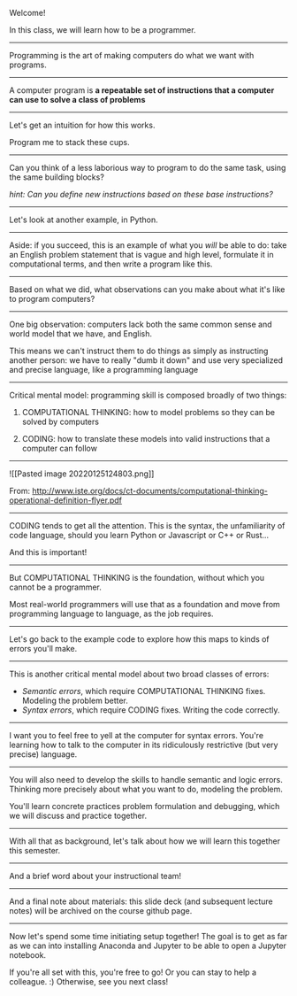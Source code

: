 Welcome!

In this class, we will learn how to be a programmer.

---

Programming is the art of making computers do what we want with programs. 
 
---

A computer program is **a repeatable set of instructions that a computer can use to solve a class of problems**

---
Let's get an intuition for how this works.

Program me to stack these cups.

---

Can you think of a less laborious way to program to do the same task, using the same building blocks? 

*hint: Can you define new instructions based on these base instructions?*

---

Let's look at another example, in Python.

---

Aside: if you succeed, this is an example of what you *will* be able to do: take an English problem statement that is vague and high level, formulate it in computational terms, and then write a program like this.

---
Based on what we did, what observations can you make about what it's like to program computers?

---

One big observation: computers lack both the same common sense and world model that we have, and English. 

This means we can't instruct them to do things as simply as instructing another person: we have to really "dumb it down" and use very specialized and precise language, like a programming language

---

Critical mental model: programming skill is composed broadly of two things:
1. COMPUTATIONAL THINKING: how to model problems so they can be solved by computers
2) CODING: how to translate these models into valid instructions that a computer can follow

---
![[Pasted image 20220125124803.png]]

From:  http://www.iste.org/docs/ct-documents/computational-thinking-operational-definition-flyer.pdf

---

CODING tends to get all the attention. This is the syntax, the unfamiliarity of code language, should you learn Python or Javascript or C++ or Rust...

And this is important!

---

But COMPUTATIONAL THINKING is the foundation, without which you cannot be a programmer. 

Most real-world programmers will use that as a foundation and move from programming language to language, as the job requires.

---

Let's go back to the example code to explore how this maps to kinds of errors you'll make.

---

This is another critical mental model about two broad classes of errors:
- *Semantic errors*, which require COMPUTATIONAL THINKING fixes. Modeling the problem better.
- *Syntax errors*, which require CODING fixes. Writing the code correctly.

---

I want you to feel free to yell at the computer for syntax errors. You're learning how to talk to the computer in its ridiculously restrictive (but very precise) language.

---

You will also need to develop the skills to handle semantic and logic errors. Thinking more precisely about what you want to do, modeling the problem.

You'll learn concrete practices problem formulation and debugging, which we will discuss and practice together.

---

With all that as background, let's talk about how we will learn this together this semester.

---

And a brief word about your instructional team!

---

And a final note about materials: this slide deck (and subsequent lecture notes) will be archived on the course github page. 

---

Now let's spend some time initiating setup together! The goal is to get as far as we can into installing Anaconda and Jupyter to be able to open a Jupyter notebook.

If you're all set with this, you're free to go! Or you can stay to help a colleague. :) Otherwise, see you next class!